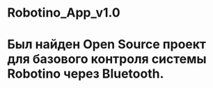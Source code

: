 # Robotino_App_v1.0
# Был найден Open Source проект для базового контроля системы Robotino через Bluetooth.
